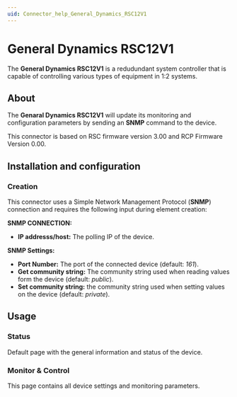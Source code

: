 ```yaml
---
uid: Connector_help_General_Dynamics_RSC12V1
---
```


# General Dynamics RSC12V1

The **General Dynamics RSC12V1** is a redudundant system controller that is capable of controlling various types of equipment in 1:2 systems.

## About

The **Genaral Dynamics RSC12V1** will update its monitoring and configuration parameters by sending an **SNMP** command to the device.

This connector is based on RSC firmware version 3.00 and RCP Firmware Version 0.00.

## Installation and configuration

### Creation

This connector uses a Simple Network Management Protocol (**SNMP**) connection and requires the following input during element creation:

**SNMP CONNECTION:**

- **IP addresss/host:** The polling IP of the device.

**SNMP Settings:**

- **Port Number:** The port of the connected device (default: *161*).
- **Get community string:** The community string used when reading values form the device (default: *public*).
- **Set community string:** the community string used when setting values on the device (default: *private*).

## Usage

### Status

Default page with the general information and status of the device.

### Monitor & Control

This page contains all device settings and monitoring parameters.
